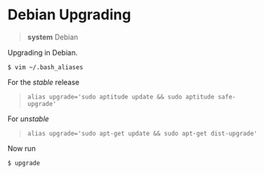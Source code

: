 # Debian Upgrading

> **system** Debian

Upgrading in Debian.

    $ vim ~/.bash_aliases

For the *stable* release

>     alias upgrade='sudo aptitude update && sudo aptitude safe-upgrade'

For *unstable*

>     alias upgrade='sudo apt-get update && sudo apt-get dist-upgrade'

Now run

    $ upgrade

